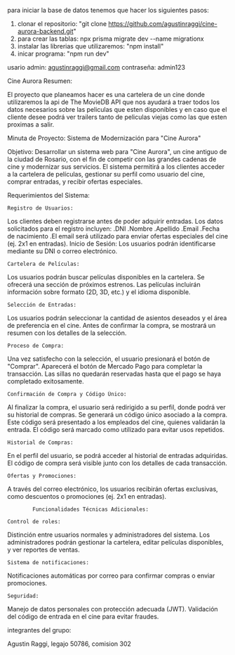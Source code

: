 para iniciar la base de datos tenemos que hacer los siguientes pasos:

1) clonar el repositorio: "git clone https://github.com/agustinraggi/cine-aurora-backend.git"
2) para crear las tablas:
    npx prisma migrate dev --name migrationx 
3) instalar las librerias que utilizaremos: "npm install"
4) inicar programa: "npm run dev" 


usario admin: agustinraggi@gmail.com
contraseña: admin123

Cine Aurora Resumen:

El proyecto que planeamos hacer es una cartelera de un cine donde utilizaremos la api de The MovieDB API que nos ayudará a traer todos los datos necesarios sobre las peliculas que esten disponibles y en caso que el cliente desee podrá ver trailers tanto de peliculas viejas como las que esten proximas a salir.

Minuta de Proyecto: Sistema de Modernización para "Cine Aurora"

Objetivo: Desarrollar un sistema web para "Cine Aurora", un cine antiguo de la ciudad de Rosario, con el fin de competir con las grandes cadenas de cine y modernizar sus servicios. El sistema permitirá a los clientes acceder a la cartelera de películas, gestionar su perfil como usuario del cine, comprar entradas, y recibir ofertas especiales.

Requerimientos del Sistema:

    Registro de Usuarios:
Los clientes deben registrarse antes de poder adquirir entradas. Los datos solicitados para el registro incluyen: .DNI .Nombre .Apellido .Email .Fecha de nacimiento .El email será utilizado para enviar ofertas especiales del cine (ej. 2x1 en entradas). Inicio de Sesión: Los usuarios podrán identificarse mediante su DNI o correo electrónico.

    Cartelera de Películas:
Los usuarios podrán buscar películas disponibles en la cartelera. Se ofrecerá una sección de próximos estrenos. Las películas incluirán información sobre formato (2D, 3D, etc.) y el idioma disponible.

    Selección de Entradas:
Los usuarios podrán seleccionar la cantidad de asientos deseados y el área de preferencia en el cine. Antes de confirmar la compra, se mostrará un resumen con los detalles de la selección.

    Proceso de Compra:
Una vez satisfecho con la selección, el usuario presionará el botón de "Comprar". Aparecerá el botón de Mercado Pago para completar la transacción. Las sillas no quedarán reservadas hasta que el pago se haya completado exitosamente.

    Confirmación de Compra y Código Único:
Al finalizar la compra, el usuario será redirigido a su perfil, donde podrá ver su historial de compras. Se generará un código único asociado a la compra. Este código será presentado a los empleados del cine, quienes validarán la entrada. El código será marcado como utilizado para evitar usos repetidos.

    Historial de Compras:
En el perfil del usuario, se podrá acceder al historial de entradas adquiridas. El código de compra será visible junto con los detalles de cada transacción.

    Ofertas y Promociones:
A través del correo electrónico, los usuarios recibirán ofertas exclusivas, como descuentos o promociones (ej. 2x1 en entradas).

            Funcionalidades Técnicas Adicionales:

    Control de roles:
Distinción entre usuarios normales y administradores del sistema. Los administradores podrán gestionar la cartelera, editar películas disponibles, y ver reportes de ventas.

    Sistema de notificaciones:
Notificaciones automáticas por correo para confirmar compras o enviar promociones.

    Seguridad:
Manejo de datos personales con protección adecuada (JWT). Validación del código de entrada en el cine para evitar fraudes.

integrantes del grupo:

Agustin Raggi, legajo 50786, comision 302
